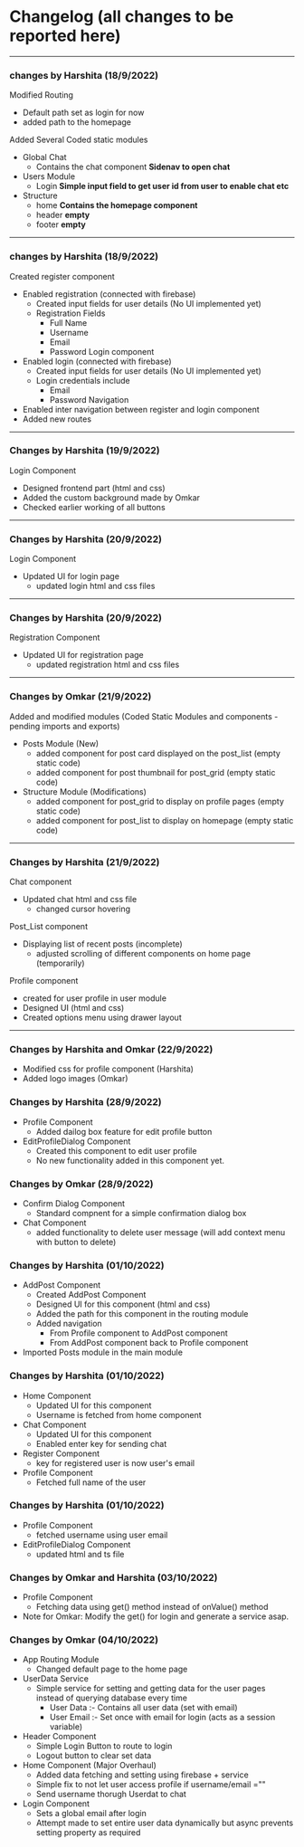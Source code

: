 # Changelog (all changes to be reported here)
<hr>

### changes by Harshita (18/9/2022)
Modified Routing
- Default path set as login for now
- added path to the homepage

Added Several Coded static modules
- Global Chat
  - Contains the chat component <b> Sidenav to open chat</b>
- Users Module
  - Login <b>Simple input field to get user id from user to enable chat etc</b>
- Structure
  - home <b>Contains the homepage component</b>
  - header <b>empty</b>
  - footer <b>empty</b>
<hr>

### changes by Harshita (18/9/2022)
Created register component
- Enabled registration (connected with firebase)
  - Created input fields for user details (No UI implemented yet)
  - Registration Fields
    - Full Name
    - Username
    - Email
    - Password
Login component
- Enabled login (connected with firebase)
  - Created input fields for user details (No UI implemented yet)
  - Login credentials include
    - Email
    - Password
Navigation
- Enabled inter navigation between register and login component
- Added new routes
<hr>

### Changes by Harshita (19/9/2022)
Login Component
- Designed frontend part (html and css)
- Added the custom background made by Omkar
- Checked earlier working of all buttons
<hr>

### Changes by Harshita (20/9/2022)
Login Component
- Updated UI for login page
  - updated login html and css files
<hr>


### Changes by Harshita (20/9/2022)
Registration Component
- Updated UI for registration page
  - updated registration html and css files
<hr>


### Changes by Omkar (21/9/2022)
Added and modified modules (Coded Static Modules and components - pending imports and exports)
- Posts Module (New)
  - added component for post card displayed on the post_list (empty static code)
  - added component for post thumbnail for post_grid (empty static code)
- Structure Module (Modifications)
  - added component for post_grid to display on profile pages (empty static code)
  - added component for post_list to display on homepage (empty static code)
<hr>


### Changes by Harshita (21/9/2022)
Chat component
- Updated chat html and css file
  - changed cursor hovering 

Post_List component
- Displaying list of recent posts (incomplete)  
  - adjusted scrolling of different components on home page (temporarily)

Profile component
- created for user profile in user module
- Designed UI (html and css)
- Created options menu using drawer layout 
<hr>


### Changes by Harshita and Omkar (22/9/2022)
- Modified css for profile component (Harshita)
- Added logo images (Omkar)


### Changes by Harshita (28/9/2022)
- Profile Component
  - Added dailog box feature for edit profile button
- EditProfileDialog Component
  - Created this component to edit user profile
  - No new functionality added in this component yet.



### Changes by Omkar (28/9/2022)
- Confirm Dialog Component
  - Standard compnent for a simple confirmation dialog box
- Chat Component
  - added functionality to delete user message (will add context menu with button to delete)


### Changes by Harshita (01/10/2022)
- AddPost Component
  - Created AddPost Component
  - Designed UI for this component (html and css)
  - Added the path for this component in the routing module
  - Added navigation
    - From Profile component to AddPost component
    - From AddPost component back to Profile component
- Imported Posts module in the main module


### Changes by Harshita (01/10/2022)
- Home Component
  - Updated UI for this component
  - Username is fetched from home component
- Chat Component
  - Updated UI for this component
  - Enabled enter key for sending chat  
- Register Component
  - key for registered user is now user's email
- Profile Component
  - Fetched full name of the user


### Changes by Harshita (01/10/2022)
- Profile Component
  - fetched username using user email
- EditProfileDialog Component
  - updated html and ts file    


### Changes by Omkar and Harshita (03/10/2022)
- Profile Component
  - Fetching data using get() method instead of onValue() method  
- Note for Omkar: Modify the get() for login and generate a service asap.   
  
### Changes by Omkar (04/10/2022)
- App Routing Module
  - Changed default page to the home page
- UserData Service
  - Simple service for setting and getting data for the user pages instead of querying database every time
    - User Data :- Contains all user data (set with email)
    - User Email :- Set once with email for login (acts as a session variable)
- Header Component
  - Simple Login Button to route to login
  - Logout button to clear set data 
- Home Component (Major Overhaul)
  - Added data fetching and setting using firebase + service
  - Simple fix to not let user access profile if username/email =""
  - Send username thorugh Userdat to chat
- Login Component
  - Sets a global email after login 
  - Attempt made to set entire user data dynamically but async prevents setting property as required
